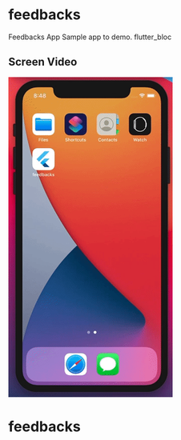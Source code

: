 # feedbacks

Feedbacks App
Sample app to demo. flutter_bloc

## Screen Video

![](screenvideo.gif)


# feedbacks
